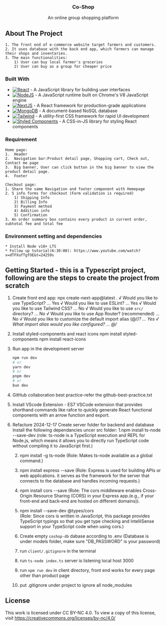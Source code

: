 <div align="center">
  <h3 align="center">Co-Shop</h3>
  <p align="center">
    An online group shopping platform
    <br />
  </p>
</div>

## About The Project
    1. The front end of e-commerce website target farmers and customers. 
    2. It uses database with the back end app, which farmers can manage their shops and inventaries.
    3. The main functionalities: 
        1) User can buy local farmer's groceries
        2) User can buy as a group for cheaper price

### Built With
* [![React][React.js]][React-url] - A JavaScript library for building user interfaces
* [![NodeJS][Node.js]][Node-url] - A JavaScript runtime built on Chrome's V8 JavaScript engine
* [![NextJS][Next.js]][Next-url] - A React framework for production-grade applications
* [![MongoDB][MongoDB]][MongoDB-url] - A document-based NoSQL database
* [![Tailwind][Tailwind_bdg]][Tailwind-url] - A utility-first CSS framework for rapid UI development
* [![Styled Components][Styled_Components_bdg]][Styled_Components-url] - A CSS-in-JS library for styling React components

### Requirement
    Home page:
    1.	Header
    2.	Navigation bar:Product detail page, Shopping cart, Check out, Contact me page
    3.	Big banner, User can click button in the big banner to view the product detail page. 
    4.	Footer

    Checkout page:
    1. Share the same Navigation and footer component with Homepage
    2. 5 info forms for checkout (Form validation is required)
        1) Shipping Info
        2) Billing Info
        3) Payment method
        4) Addition info
        5) Confirmation
    3. An order summary box contains every product in current order, subtotal fee and total fee

### Environment setting and dependencies
    * Install Node v18+ LTS
    * Follow up tutorial(6:30:00): https://www.youtube.com/watch?v=dTFXufTgfOE&t=24259s

## Getting Started - this is a Typescript project, following are the steps to create the project from scratch
1. Create front end app: 
    npx create-next-app@latest .
    √ Would you like to use TypeScript? ... Yes
    √ Would you like to use ESLint? ... Yes
    √ Would you like to use Tailwind CSS? ... No 
    √ Would you like to use `src/` directory? ... No 
    √ Would you like to use App Router? (recommended) ... No 
    √ Would you like to customize the default import alias (@/*)? ...  Yes
    √ What import alias would you like configured? ... @/*

2. Install styled-components and react icons
    npm install styled-components
    npm install react-icons

3. Run app in the development server
    ```bash
    npm run dev
    # or
    yarn dev
    # or
    pnpm dev
    # or
    bun dev
    ```
4. GitHub collaboration best practice-refer the github-best-practice.txt

5. Install VScode Extension - ES7
   VSCode extension that provides shorthand commands like rafce to quickly generate React functional components with an arrow function and export.

6. Refacture 2024-12-17
   Create server folder for backend and database 
   Install the following dependancies
   uncer src folder: 
    1.npm install ts-node --save-dev 
    (role: ts-node is a TypeScript execution and REPL for Node.js, which means it allows you to directly run TypeScript code without compiling it to JavaScript first.)
    
   2. npm install -g ts-node 
   (Role: Makes ts-node available as a global command.)
   
   3. npm install express --save 
   (Role: Express is used for building APIs or web applications. it serves as the framework for the server that connects to the database and handles incoming requests.)

   4. npm install cors --save
   (Role: The cors middleware enables Cross-Origin Resource Sharing (CORS) in your Express app.(e.g., if your front-end and back-end are hosted on different domains)).

   5. npm install --save-dev @types/cors   
   (Role: Since cors is written in JavaScript, this package provides TypeScript typings so that you get type checking and IntelliSense support in your TypeScript code when using cors.)   

   6. Create empty `coshop-db` dabase according to .env
    (Database is under models folder, make sure "DB_PASSWORD" is your password)

   7. run `client/.gitignore` in the terminal 

   8. run `ts-node index.ts` server is listening local host 3000

   9. run `npm run dev` in client directory, front end works for every page other than product page

   10. put .gitignore under project to ignore all node_modules


## License

This work is licensed under CC BY-NC 4.0. To view a copy of this license, visit https://creativecommons.org/licenses/by-nc/4.0/


[Next.js]: https://img.shields.io/badge/next.js-000000?style=for-the-badge&logo=nextdotjs&logoColor=white
[Next-url]: https://nextjs.org/
[React.js]: https://img.shields.io/badge/React-20232A?style=for-the-badge&logo=react&logoColor=61DAFB
[React-url]: https://reactjs.org/
[MongoDB]: https://img.shields.io/badge/MongoDB-000000?style=for-the-badge&logo=MongoDB&logoColor=green
[MongoDB-url]: https://img.shields.io/badge/MongoDB-000000?style=for-the-badge&logo=MongoDB&logoColor=green
[Node.js]: https://img.shields.io/badge/node.js-000000?style=for-the-badge&logo=nodedotjs&logoColor=green
[Node-url]:https://nodejs.org/en
[MongoDB-url]:https://www.mongodb.com/
[Tailwind_bdg]: https://img.shields.io/badge/tailwindcss-000000?style=for-the-badge&logo=tailwindcss&logoColor=blue
[Tailwind-url]:https://tailwindcss.com/
[Styled_Components_bdg]:https://img.shields.io/badge/styledcomponents-000000?style=for-the-badge&logo=styledcomponents
[Styled_Components-url]:https://styled-components.com/


